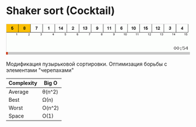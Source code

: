 # Shaker sort (Cocktail)

<img src='./shaker-sort.gif'>

<br />

Модификация пузырьковой сортировки. Оптимизация борьбы с элементами "черепахами"

| Complexity | Big O  |
| ---------- | ------ |
| Average    | θ(n^2) |
| Best       | Ω(n)   |
| Worst      | O(n^2) |
| Space      | O(1)   |
